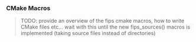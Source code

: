 ### CMake Macros

> TODO: provide an overview of the fips cmake macros, how to write CMake 
files etc... wait with this until the new fips_sources() macros is implemented
(taking source files instead of directories)

